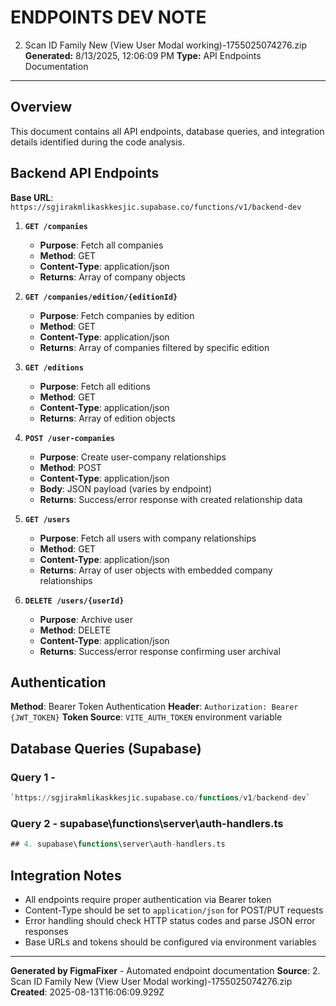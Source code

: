 # ENDPOINTS DEV NOTE
2. Scan ID Family New (View User Modal working)-1755025074276.zip
**Generated:** 8/13/2025, 12:06:09 PM
**Type:** API Endpoints Documentation

---

## Overview
This document contains all API endpoints, database queries, and integration details identified during the code analysis.

## Backend API Endpoints

**Base URL**: `https://sgjirakmlikaskkesjic.supabase.co/functions/v1/backend-dev`

1. **`GET /companies`**
   - **Purpose**: Fetch all companies
   - **Method**: GET
   - **Content-Type**: application/json
   - **Returns**: Array of company objects

2. **`GET /companies/edition/{editionId}`**
   - **Purpose**: Fetch companies by edition
   - **Method**: GET
   - **Content-Type**: application/json
   - **Returns**: Array of companies filtered by specific edition

3. **`GET /editions`**
   - **Purpose**: Fetch all editions
   - **Method**: GET
   - **Content-Type**: application/json
   - **Returns**: Array of edition objects

4. **`POST /user-companies`**
   - **Purpose**: Create user-company relationships
   - **Method**: POST
   - **Content-Type**: application/json
   - **Body**: JSON payload (varies by endpoint)
   - **Returns**: Success/error response with created relationship data

5. **`GET /users`**
   - **Purpose**: Fetch all users with company relationships
   - **Method**: GET
   - **Content-Type**: application/json
   - **Returns**: Array of user objects with embedded company relationships

6. **`DELETE /users/{userId}`**
   - **Purpose**: Archive user
   - **Method**: DELETE
   - **Content-Type**: application/json
   - **Returns**: Success/error response confirming user archival

## Authentication

**Method**: Bearer Token Authentication
**Header**: `Authorization: Bearer {JWT_TOKEN}`
**Token Source**: `VITE_AUTH_TOKEN` environment variable

## Database Queries (Supabase)

### Query 1 - 
```sql
`https://sgjirakmlikaskkesjic.supabase.co/functions/v1/backend-dev`
```

### Query 2 - supabase\functions\server\auth-handlers.ts
```sql
## 4. supabase\functions\server\auth-handlers.ts
```

## Integration Notes

- All endpoints require proper authentication via Bearer token
- Content-Type should be set to `application/json` for POST/PUT requests
- Error handling should check HTTP status codes and parse JSON error responses
- Base URLs and tokens should be configured via environment variables

---

**Generated by FigmaFixer** - Automated endpoint documentation
**Source**: 2. Scan ID Family New (View User Modal working)-1755025074276.zip
**Created**: 2025-08-13T16:06:09.929Z